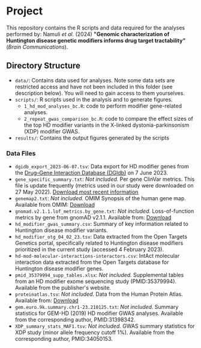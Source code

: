 # Project
This repository contains the R scripts and data required for the analyses performed by: Namuli *et al.* (2024) **"Genomic characterization of Huntington disease genetic modifiers informs drug target tractability"** (*Brain Communications*).

## Directory Structure
- `data/`: Contains data used for analyses. Note some data sets are restricted access and have not been included in this folder (see description below). You will need to gain access to them yourselves.
- `scripts/`: R scripts used in the analysis and to generate figures.
  - `1_hd_mod_analyses_bc.R`: code to perform modifier gene-related analyses.
  - `2_repeat_gwas_comparison_bc.R`: code to compare the effect sizes of the top HD modifier variants in the X-linked dystonia-parkinsonism (XDP) modifier GWAS.
- `results/`: Contains the output figures generated by the scripts

### Data Files
- `dgidb_export_2023-06-07.tsv`: Data export for HD modifier genes from the [Drug–Gene Interaction Database (DGIdb)](https://www.dgidb.org/) on 7 June 2023.
- `gene_specific_summary.txt`: *Not included.* Per gene ClinVar metrics. This file is update frequently (metrics used in our study were downloaded on 27 May 2022). [Download most recent information](https://ftp.ncbi.nlm.nih.gov/pub/clinvar/tab_delimited/gene_specific_summary.txt)
- `genemap2.txt`: *Not included.* OMIM Synopsis of the human gene map. Available from OMIM: [Download](https://www.omim.org/downloads)
- `gnomad.v2.1.1.lof_metrics.by_gene.txt`: *Not included.* Loss-of-function metrics by gene from gnomAD v2.1.1. Available from: [Download](https://gnomad.broadinstitute.org/downloads)
- `hd_modifier_gwas_summary.csv`: Summary of key information related to Huntington disease modifier variants.
- `hd_modifier_otg_04_02_23.tsv`: Data extracted from the Open Targets Genetics portal, specifically related to Huntington disease modifiers prioritized in the current study (accessed 4 February 2023).
- `hd-mod-molecular-interactions-interactors.csv`: IntAct molecular interaction data extracted from the Open Targets database for Huntington disease modifier genes.
- `pmid_35379994_supp_tables.xlsx`: *Not included.* Supplemental tables from an HD modifier exome sequencing study (PMID:35379994). Available from the publisher's website.
- `proteinatlas.tsv`: *Not included.* Data from the Human Protein Atlas. Available from: [Download](https://www.proteinatlas.org/about/download)
- `gem.euro.9k.summary.chr1-23.210125.txt`: *Not included.* Summary statistics for GEM-HD (2019) HD modifier GWAS analyses. Available from the corresponding author, PMID:31398342.
- `XDP_summary_stats_MAF1.tsv`: *Not included.* GWAS summary statistics for XDP study (minor allele frequency cutoff 1%). Available from the corresponding author, PMID:34050153.